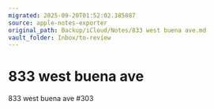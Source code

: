 ```yaml
---
migrated: 2025-09-20T01:52:02.385087
source: apple-notes-exporter
original_path: Backup/iCloud/Notes/833 west buena ave.md
vault_folder: Inbox/to-review
---
```

# 833 west buena ave

833 west buena ave
#303
